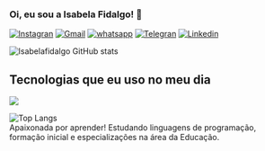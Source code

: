 ### Oi, eu sou a Isabela Fidalgo! 💙

[![Instagran](https://img.shields.io/badge/Instagram-E4405F?style=for-the-badge&logo=instagram&logoColor=white)](https://www.instagram.com/isa_belafidalgo?igsh=MWR0N2U0cWMzd2Zmbw==)
[![Gmail](https://img.shields.io/badge/Gmail-D14836?style=for-the-badge&logo=gmail&logoColor=white)](isabelafidalgo9@gmail.com)
[![whatsapp](https://img.shields.io/badge/WhatsApp-25D366?style=for-the-badge&logo=whatsapp&logoColor=white)]()
[![Telegran](https://img.shields.io/badge/Telegram-2CA5E0?style=for-the-badge&logo=telegram&logoColor=white)](https://t.me/+5511981039951)
[![Linkedin](https://img.shields.io/badge/LinkedIn-0077B5?style=for-the-badge&logo=linkedin&logoColor=white)]()


![Isabelafidalgo GitHub stats](https://github-readme-stats.vercel.app/api?username=Isabelafidalgo&show_icons=true&theme=cobalt)

## Tecnologias que eu uso no meu dia

<div>
<img aling="center alt="HTML5 src="https://img.shields.io/badge/HTML-239120?style=for-the-badge&logo=html5&logoColor=white"/>
</div>

![Top Langs](https://github-readme-stats.vercel.app/api/top-langs/?username=Isabelafidalgo&hide_progress=true)
<br/>
Apaixonada por aprender! Estudando linguagens de programação, formação inicial e especializações na área da Educação.
